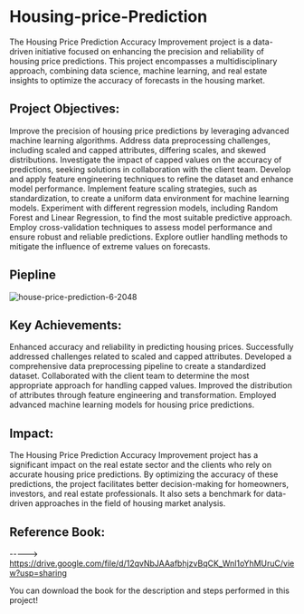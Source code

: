 # Housing-price-Prediction
The Housing Price Prediction Accuracy Improvement project is a data-driven initiative focused on enhancing the precision and reliability of housing price predictions. This project encompasses a multidisciplinary approach, combining data science, machine learning, and real estate insights to optimize the accuracy of forecasts in the housing market.

## Project Objectives:

Improve the precision of housing price predictions by leveraging advanced machine learning algorithms.
Address data preprocessing challenges, including scaled and capped attributes, differing scales, and skewed distributions.
Investigate the impact of capped values on the accuracy of predictions, seeking solutions in collaboration with the client team.
Develop and apply feature engineering techniques to refine the dataset and enhance model performance.
Implement feature scaling strategies, such as standardization, to create a uniform data environment for machine learning models.
Experiment with different regression models, including Random Forest and Linear Regression, to find the most suitable predictive approach.
Employ cross-validation techniques to assess model performance and ensure robust and reliable predictions.
Explore outlier handling methods to mitigate the influence of extreme values on forecasts.

## Piepline
![house-price-prediction-6-2048](https://github.com/m-rishab/Housing-price-Prediction/assets/113618652/c14fce1e-2c44-4847-9ac6-df29a208866a)

## Key Achievements:

Enhanced accuracy and reliability in predicting housing prices.
Successfully addressed challenges related to scaled and capped attributes.
Developed a comprehensive data preprocessing pipeline to create a standardized dataset.
Collaborated with the client team to determine the most appropriate approach for handling capped values.
Improved the distribution of attributes through feature engineering and transformation.
Employed advanced machine learning models for housing price predictions.

## Impact:
The Housing Price Prediction Accuracy Improvement project has a significant impact on the real estate sector and the clients who rely on accurate housing price predictions. By optimizing the accuracy of these predictions, the project facilitates better decision-making for homeowners, investors, and real estate professionals. It also sets a benchmark for data-driven approaches in the field of housing market analysis.


## Reference Book: 

----->  https://drive.google.com/file/d/12qvNbJAAafbhjzvBqCK_Wnl1oYhMUruC/view?usp=sharing

You can download the book for the description and steps performed in this project!
